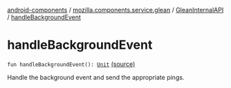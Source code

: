 [android-components](../../index.md) / [mozilla.components.service.glean](../index.md) / [GleanInternalAPI](index.md) / [handleBackgroundEvent](./handle-background-event.md)

# handleBackgroundEvent

`fun handleBackgroundEvent(): `[`Unit`](https://kotlinlang.org/api/latest/jvm/stdlib/kotlin/-unit/index.html) [(source)](https://github.com/mozilla-mobile/android-components/blob/master/components/service/glean/src/main/java/mozilla/components/service/glean/Glean.kt#L450)

Handle the background event and send the appropriate pings.

